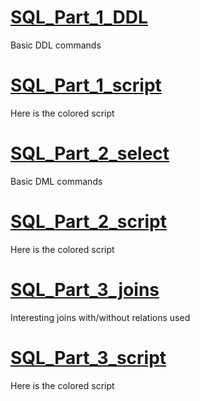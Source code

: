 # [SQL_Part_1_DDL](https://github.com/MariaDash/SQL/blob/main/PostgreSQL/Queries/SQL_Part_1_DDL.md)
Basic DDL commands
# [SQL_Part_1_script](https://github.com/MariaDash/SQL/blob/main/PostgreSQL/SQL_scripts/SQL_Part_1_DDL.sql)
Here is the colored script
# [SQL_Part_2_select](https://github.com/MariaDash/SQL/blob/main/PostgreSQL/Queries/SQL_Part_2_select_students_DML.md)
Basic DML commands
# [SQL_Part_2_script](https://github.com/MariaDash/SQL/blob/main/PostgreSQL/SQL_scripts/SQL_Part_2_select%20(students).sql)
Here is the colored script
# [SQL_Part_3_joins](https://github.com/MariaDash/SQL/blob/main/PostgreSQL/Queries/SQL_Part_3_DML_joins.md)
Interesting joins with/without relations used
# [SQL_Part_3_script](https://github.com/MariaDash/SQL/blob/main/PostgreSQL/SQL_scripts/SQL_Part_3_joins.sql)
Here is the colored script
